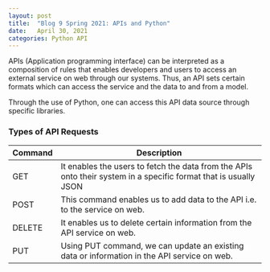 ```yaml
---
layout: post
title:  "Blog 9 Spring 2021: APIs and Python"
date:   April 30, 2021
categories: Python API 
---
```


APIs (Application programming interface) can be interpreted as a composition of rules that enables developers and users to access an external service on web through our systems. Thus, an API sets certain formats which can access the service and the data to and from a model.

Through the use of Python, one can access this API data source through specific libraries.

<h3>Types of API Requests</h3>

|Command|Description|
|---|----|
|GET|It enables the users to fetch the data from the APIs onto their system in a specific format that is usually JSON|
|POST|This command enables us to add data to the API i.e. to the service on web.|
|DELETE|It enables us to delete certain information from the API service on web.|
|PUT|Using PUT command, we can update an existing data or information in the API service on web.|